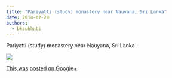 ```yaml
---
title: "Pariyatti (study) monastery near Nauyana, Sri Lanka"
date: 2014-02-20
authors: 
  - bksubhuti
---
```


Pariyatti (study) monastery near Nauyana, Sri Lanka﻿

![](https://lh6.googleusercontent.com/-vQNHpPEdlqk/UwXfaE5A4yI/AAAAAAAAIRM/VZM7F3oPENM/w506-h750/14%2B-%2B1)

[This was posted on Google+](https://plus.google.com/+BhikkhuSubhuti/posts/fccJ2QLUoyn)